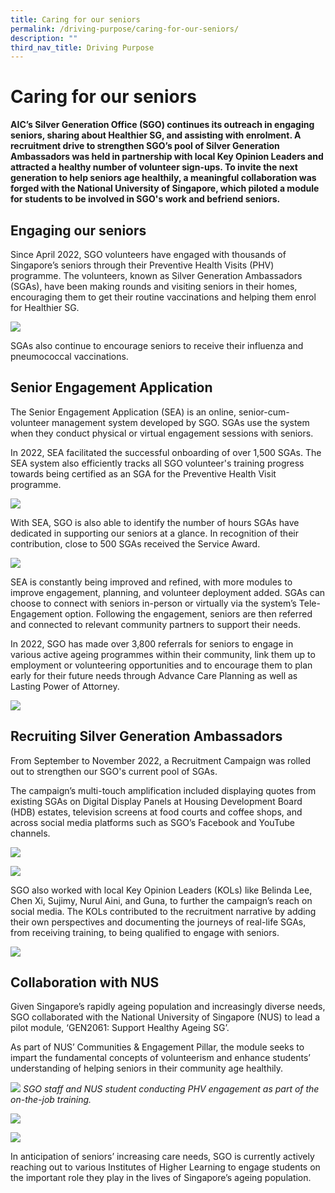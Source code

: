 ```yaml
---
title: Caring for our seniors
permalink: /driving-purpose/caring-for-our-seniors/
description: ""
third_nav_title: Driving Purpose
---
```

# Caring for our seniors
**AIC’s Silver Generation Office (SGO) continues its outreach in engaging seniors, sharing about Healthier SG, and assisting with enrolment. A recruitment drive to strengthen SGO’s pool of Silver Generation Ambassadors was held in partnership with local Key Opinion Leaders and attracted a healthy number of volunteer sign-ups. To invite the next generation to help seniors age healthily, a meaningful collaboration was forged with the National University of Singapore, which piloted a module for students to be involved in SGO's work and befriend seniors.**

## Engaging our seniors
Since April 2022, SGO volunteers have engaged with thousands of Singapore’s seniors through their Preventive Health Visits (PHV) programme. The volunteers, known as Silver Generation Ambassadors (SGAs), have been making rounds and visiting seniors in their homes, encouraging them to get their routine vaccinations and helping them enrol for Healthier SG.

![](/images/engaging-our-seniors1.png)

SGAs also continue to encourage seniors to receive their influenza and pneumococcal vaccinations. 

## Senior Engagement Application
The Senior Engagement Application (SEA) is an online, senior-cum-volunteer management system developed by SGO. SGAs use the system when they conduct physical or virtual engagement sessions with seniors.

In 2022, SEA facilitated the successful onboarding of over 1,500 SGAs. The SEA system also efficiently tracks all SGO volunteer's training progress towards being certified as an SGA for the Preventive Health Visit programme. 

![](/images/caring-for-seniors-image2.png)

With SEA, SGO is also able to identify the number of hours SGAs have dedicated in supporting our seniors at a glance. In recognition of their contribution, close to 500 SGAs received the Service Award.

![](/images/senior-engagement-appreciation1.png)

SEA is constantly being improved and refined, with more modules to improve engagement, planning, and volunteer deployment added. SGAs can choose to connect with seniors in-person or virtually via the system’s Tele-Engagement option. Following the engagement, seniors are then referred and connected to relevant community partners to support their needs. 

In 2022, SGO has made over 3,800 referrals for seniors to engage in various active ageing programmes within their community, link them up to employment or volunteering opportunities and to encourage them to plan early for their future needs through Advance Care Planning as well as Lasting Power of Attorney.

![](/images/caring-for-seniors-image4.png)

## Recruiting Silver Generation Ambassadors
From September to November 2022, a Recruitment Campaign was rolled out to strengthen our SGO's current pool of SGAs. 

The campaign’s multi-touch amplification included displaying quotes from existing SGAs on Digital Display Panels at Housing Development Board (HDB) estates, television screens at food courts and coffee shops, and across social media platforms such as SGO’s Facebook and YouTube channels.

![](/images/caring-for-seniors-image5b.png)

![](/images/caring-for-seniors-image6b.png)



SGO also worked with local Key Opinion Leaders (KOLs) like Belinda Lee, Chen Xi, Sujimy, Nurul Aini, and Guna, to further the campaign’s reach on social media. The KOLs contributed to the recruitment narrative by adding their own perspectives and documenting the journeys of real-life SGAs, from receiving training, to being qualified to engage with seniors.
   

![](/images/caring-for-seniors-image7b.png)

## Collaboration with NUS
Given Singapore’s rapidly ageing population and increasingly diverse needs, SGO collaborated with the National University of Singapore (NUS) to lead a pilot module, ‘GEN2061: Support Healthy Ageing SG’. 

As part of NUS’ Communities & Engagement Pillar, the module seeks to impart the fundamental concepts of volunteerism and enhance students’ understanding of helping seniors in their community age healthily.

![](/images/caring-our-seniors-image8_cropped.png)
*SGO staff and NUS student conducting PHV engagement as part of the on-the-job training.*

![](/images/caring-our-seniors-image9.png)

![](/images/caring-our-seniors-image10.png)

In anticipation of seniors’ increasing care needs, SGO is currently actively reaching out to various Institutes of Higher Learning to engage students on the important role they play in the lives of Singapore’s ageing population.